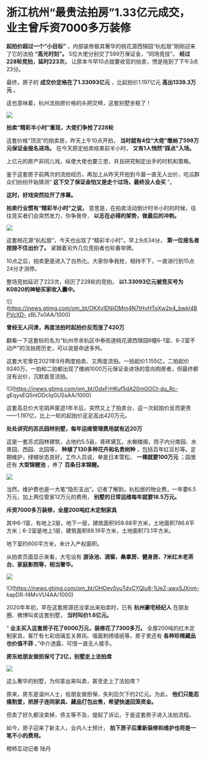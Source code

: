 # 浙江杭州“最贵法拍房”1.33亿元成交，业主曾斥资7000多万装修

**起拍价超过一个“小目标”** ，内部装修极其奢华的桃花源西锦园“杭松居”刚刚迎来了它的法拍 **“高光时刻”。**
5位大佬分别交了599万保证金，“同场竞技”。 **经过228轮竞拍，延时223次，** 让原本今早10点就要收官的拍卖，愣是拖到了下午3点23分。

最终，房子的 **成交价定格在了1.33093亿元** ，比起拍价1.197亿元 **高出1339.3万元** 。

这也意味着，杭州法拍房价格的头把交椅，这套别墅坐稳了！

![](https://inews.gtimg.com/om_bt/OVlq6UEMu2WSkaknPrIea6nYNTUTO7lvfHUg2GiTAil24AA/1000)

**拍卖“精彩半小时”重现，大佬们争抢了228轮**

这套价格“顶流”的拍卖房，昨天上午10点开拍， **当时就有4位“大佬”缴纳了599万元保证金报名进场。** 在今天原定拍卖结束前半小时，
**又有1人悄然“踩点”入场。**

上亿元的房产非同儿戏，纵使大佬也要三思，并且研究制定出手的时机和策略。

鉴于这套房子前两次的流拍经历，再加上从昨天开拍到今晨一直无人出价，吃瓜群众们纷纷开始猜测“ **这下交了保证金怕又是走个过场，最终没人会买** ”。

**这时，好戏突然拉开了序幕。**

**拍卖行业惯有“精彩半小时”之说，** 意思是，在拍卖活动倒计时半小时的时候，往往竞买者们会突然发力，你争我夺， **以志在必得的架势，做最后的冲刺。**

![](https://inews.gtimg.com/om_bt/OIanNKpVOGX5qYoRQjZbP2PgGYJJKFz0dlTXbiYB_qOV8AA/1000)

这套桃花源“杭松居”，今天也出现了“精彩半小时”。早上9点34分， **第一位报名者按捺不住出价了。** 紧跟着另外几位竞拍者也轮番举牌。

10点之后，拍卖更是进入了白热化。大家你争我抢，相持不下，一直进行到15点24分才消停。

整场竞拍延迟了223次，经历了228轮的竞拍， **以1.33093亿元被竞买号为K0820的神秘买家收入囊中。**

![](https://inews.gtimg.com/om_bt/OKXvlENijDMm4N7tHvHToXw2p4_bwkI4BPVcXD-
zBL7x0AA/1000)

**曾经无人问津，再度法拍时起拍价反而涨了420万**

翻看一下这套标的名为“杭州市余杭区中泰街道桃花源西锦园6幢6-1室、6-2室不动产”的法拍房历史，可以说是命途多舛。

这套大宅曾在2021年9月两度拍卖、又两度流拍。一拍起价1.155亿，二拍起价9240万，一拍和二拍都出现了缴纳1000万元保证金进场的意向购房者，但最终都没有出价，沉默直至流拍。

![](https://inews.gtimg.com/om_bt/OdxFrHKuf5dA20mGOCt-du_Rc-
gEqysEQ5ntODclqGUSsAA/1000)

这套高总价大宅销声匿迹1年半后，突然又上了拍卖台，这一次起拍价反而更贵——1.197亿，比上一轮的起拍价足足高出420万元。

**处处讲究的苏氏园林别墅，每年运维管理费用就有近20万**

这是一套苏式园林建筑，占地约5.5亩，青砖黛瓦，水榭楼阁，院子内分南园、水景园、西园、北园等， **种植了130多种花卉和名贵树种**
，包括百年红豆杉等。定期维护，绿植状态良好。工作人员说，单是日本雪松， **一棵就要100万元** ；园里还有 **大型锦鲤池** ，养了
**百条日本锦鲤。**

![](https://inews.gtimg.com/om_bt/OE4Vl_f5papBf_x2azh7leG7kFCs8TeCzntOEqxdNHJscAA/1000)

当然，维护费也是一大笔“隐形支出”。记者了解到，杭松居的物业费，一年要6.5万元，加上两位管家12万元的费用， **别墅的日常运维每年就要18.5万元。**

**斥资7000多万装修，全屋200吨红木定制家具**

其中6-1室，有地上2层，地下一层，建筑面积959.68平方米，土地面积786.6平方米；6-2室是地上1层，建筑面积89.19平方米，土地面积73.1平方米。

地下室约600平方米，未计入产权面积。

从拍卖页面显示来看，大宅设有 **游泳池、酒窖、桑拿房、健身房、7米红木老茶台、家庭影院等，相当奢华。**

![](https://inews.gtimg.com/om_bt/Ou_3Ol24jaDE4frXELaGa_FH10nu15Kb-K7iwWaC7eJs4AA/1000)

![](https://inews.gtimg.com/om_bt/OHOevSyuTdvCYQIu8-1UeZ-awxSJXnm-
kapDR-f4MvVU4AA/1000)

2020年年初，早在这套房源还没拿出来拍卖时，已有 **杭州豪宅经纪人** 在朋友圈、微博叫卖这套别墅， **当时叫价1.6亿元。**

“ **业主买入这套房子花了6000万元，装修花了7300多万。** 全屋200吨的红木定制家具，客厅有七彩琉璃玄关屏风、墙面刺绣墙纸等，房子里还有
**各种珍稀藏品也价值不菲** 。”中介透露，可惜一直无人接手。

**房东给朋友做担保亏了2亿，别墅走上法拍席**

![](https://inews.gtimg.com/om_bt/O1RMjYoL4U2HZATxC6NDMY6j-rP58oyskM1B0_zMicQp0AA/1000)

这么奢华的别墅，为何拿出来叫卖，甚至走上了法拍席？

原来，房东是温州人士，给朋友做担保，失利后欠下约2亿元。为此， **他们只能忍痛割爱，把房子连同家具、藏品打包出售，希望快速回笼资金。**

但卖了好久都没卖掉，债主等不及，提起了诉讼，于是这套房子进入法拍流程。

如今，房子迎来了新主人，业内人士预计， **拍下房子后重新装修和维护也将是一笔不小的费用。**

橙柿互动记者 陆丹

